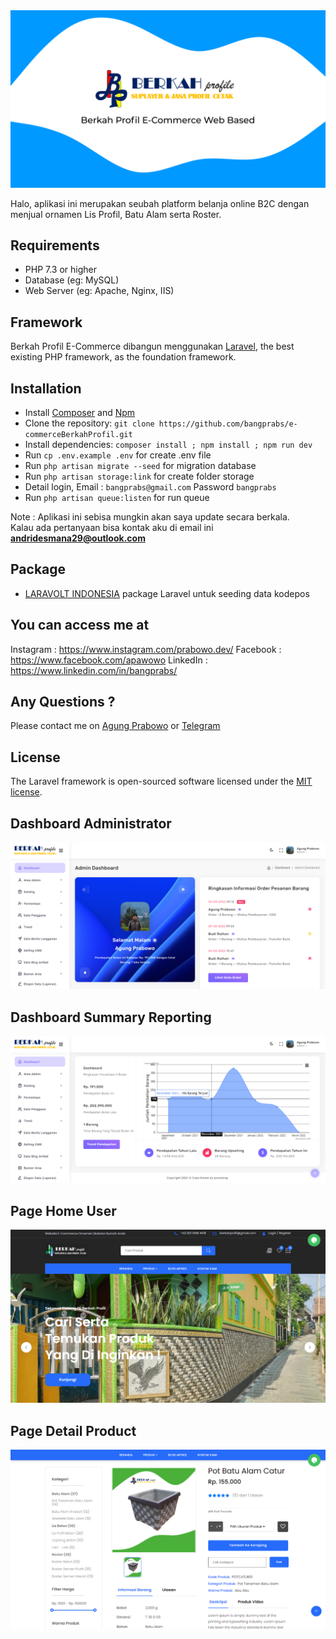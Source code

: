 <img src="https://github.com/bangprabs/e-commerceBerkahProfil/blob/master/img_starter_berkahapps/Banner%20Berkah%20Profil.png" />
<p>Halo, aplikasi ini merupakan seubah platform belanja online B2C dengan menjual ornamen Lis Profil, Batu Alam serta Roster.<br>

## Requirements

* PHP 7.3 or higher
* Database (eg: MySQL)
* Web Server (eg: Apache, Nginx, IIS)
    
## Framework

Berkah Profil E-Commerce dibangun menggunakan [Laravel](http://laravel.com), the best existing PHP framework, as the foundation framework.

## Installation

* Install [Composer](https://getcomposer.org/download) and [Npm](https://nodejs.org/en/download)
* Clone the repository: `git clone https://github.com/bangprabs/e-commerceBerkahProfil.git`
* Install dependencies: `composer install ; npm install ; npm run dev`
* Run `cp .env.example .env` for create .env file
* Run `php artisan migrate --seed` for migration database
* Run `php artisan storage:link` for create folder storage
* Detail login, Email : `bangprabs@gmail.com` Password `bangprabs`
* Run `php artisan queue:listen` for run queue
    
Note : Aplikasi ini sebisa mungkin akan saya update secara berkala.<br>
Kalau ada pertanyaan bisa kontak aku di email ini <b>andridesmana29@outlook.com</b>
</p>

## Package
- [LARAVOLT INDONESIA](https://github.com/laravolt/indonesia) package Laravel untuk seeding data kodepos

## You can access me at

Instagram : <a href="https://www.instagram.com/prabowo.dev/" target="_blank">https://www.instagram.com/prabowo.dev/</a>
Facebook :  <a href="https://www.facebook.com/apawowo" target="_blank">https://www.facebook.com/apawowo</a> 
LinkedIn : <a href="https://www.linkedin.com/in/bangprabs/" target="_blank">https://www.linkedin.com/in/bangprabs/</a>  

## Any Questions ?

Please contact me on [Agung Prabowo](mailto:bangprabs@gmail.com?subject=[GitHub]%20Question%20Halo) or [Telegram](https://t.me/bangprabs)

## License

The Laravel framework is open-sourced software licensed under the [MIT license](https://opensource.org/licenses/MIT).

## Dashboard Administrator
<img src="https://github.com/bangprabs/e-commerceBerkahProfil/blob/master/img_starter_berkahapps/home%20admin.png" />

## Dashboard Summary Reporting
<img src="https://github.com/bangprabs/e-commerceBerkahProfil/blob/master/img_starter_berkahapps/home%20ringkasan.png" />

## Page Home User
<img src="https://github.com/bangprabs/e-commerceBerkahProfil/blob/master/img_starter_berkahapps/homescreen.png" />

## Page Detail Product
<img src="https://github.com/bangprabs/e-commerceBerkahProfil/blob/master/img_starter_berkahapps/detail.png" />
